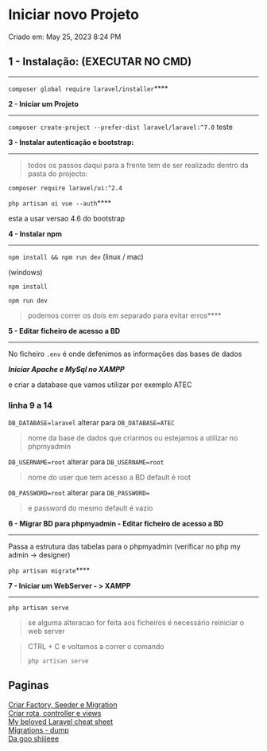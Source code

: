 # Iniciar novo Projeto

Criado em: May 25, 2023 8:24 PM

## **1 - Instalação: (EXECUTAR NO CMD)**

---

`composer global require laravel/installer`****

**2 - Iniciar um Projeto**

---

`composer create-project --prefer-dist laravel/laravel:^7.0` teste

**3 - Instalar autenticação e bootstrap:**

---

> todos os passos daqui para a frente
tem de ser realizado dentro da pasta do projecto:
> 

`composer require laravel/ui:^2.4`

`php artisan ui vue --auth`****

esta a usar versao 4.6 do bootstrap

**4 - Instalar npm**

---

`npm install && npm run dev` (linux / mac)

(windows)

`npm install`

`npm run dev`

> podemos correr os dois em separado para evitar erros****
> 

**5 - Editar ficheiro de acesso a BD**

---

No ficheiro `.env` é onde defenimos as informações das bases de dados

***Iniciar Apache e MySql no XAMPP***

e criar a database que vamos utilizar por exemplo ATEC

### linha 9 a 14

`DB_DATABASE=laravel` alterar para `DB_DATABASE=ATEC`

> nome da base de dados que criarmos ou estejamos a utilizar no phpmyadmin
> 

`DB_USERNAME=root` alterar para `DB_USERNAME=root`

> nome do user que tem acesso a BD default é root
> 

`DB_PASSWORD=root` alterar para `DB_PASSWORD=`

> e password do mesmo default é vazio
> 

**6 - Migrar BD para phpmyadmin - Editar ficheiro de acesso a BD**

---

Passa a estrutura das tabelas para o phpmyadmin (verificar no php my admin -> designer)

`php artisan migrate`****

**7 - Iniciar um WebServer - > XAMPP**

---

`php artisan serve`

> se alguma alteracao for feita aos ficheiros é necessário reiniciar o web server
> 

> CTRL + C e voltamos a correr o comando
> 
> 
> `php artisan serve`
>

## Paginas
[Criar Factory, Seeder e Migration](CriarFactorySeederMigration.md)\
[Criar rota, controller e views](CriarRotaControllerViews.md)\
[My beloved Laravel cheat sheet](MyBelovedLaravelCheatSheet.md)\
[Migrations - dump](MigrationsDump.md)\
[Da goo shiiieee](dagooshiiieee.md)